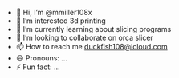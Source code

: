 - 👋 Hi, I’m @mmiller108x
- 👀 I’m interested 3d printing 
- 🌱 I’m currently learning about slicing programs 
- 💞️ I’m looking to collaborate on orca slicer
- 📫 How to reach me duckfish108@icloud.com
- 😄 Pronouns: ...
- ⚡ Fun fact: ...

<!---
mmiller108x/mmiller108x is a ✨ special ✨ repository because its `README.md` (this file) appears on your GitHub profile.
You can click the Preview link to take a look at your changes.
--->
